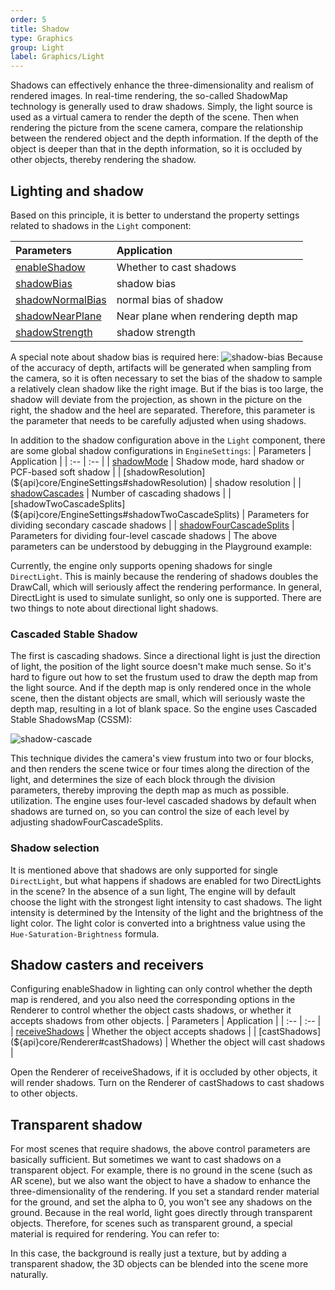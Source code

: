 ```yaml
---
order: 5
title: Shadow
type: Graphics
group: Light
label: Graphics/Light
---
```


Shadows can effectively enhance the three-dimensionality and realism of rendered images. In real-time rendering, the
so-called ShadowMap technology is generally used to draw shadows. Simply, the light source is used as a virtual
camera to render the depth of the scene.
Then when rendering the picture from the scene camera, compare the relationship between the rendered object and the
depth information. If the depth of the object is deeper than that in the depth information, so it is occluded by other
objects, thereby rendering the shadow.

## Lighting and shadow

Based on this principle, it is better to understand the property settings related to shadows in the `Light` component:

| Parameters | Application |
| :-- | :-- |
| [enableShadow](${api}core/Light#enableShadow) | Whether to cast shadows |
| [shadowBias](${api}core/Light#shadowBias) | shadow bias |
| [shadowNormalBias](${api}core/Light#shadowNormalBias) | normal bias of shadow |
| [shadowNearPlane](${api}core/Light#shadowNearPlane) | Near plane when rendering depth map |
| [shadowStrength](${api}core/Light#shadowStrength) | shadow strength |

A special note about shadow bias is required here:
![shadow-bias](https://gw.alipayobjects.com/mdn/rms_7c464e/afts/img/A*8q5MTbrlC7QAAAAAAAAAAAAAARQnAQ)
Because of the accuracy of depth, artifacts will be generated when sampling from the camera, so it is often necessary to
set the bias of the shadow to sample a relatively clean shadow like the right image.
But if the bias is too large, the shadow will deviate from the projection, as shown in the picture on the right, the
shadow and the heel are separated. Therefore, this parameter is the parameter that needs to be carefully adjusted when
using shadows.

In addition to the shadow configuration above in the `Light` component, there are some global shadow configurations in
`EngineSettings`:
| Parameters | Application |
| :-- | :-- |
| [shadowMode](${api}core/EngineSettings#shadowMode) | Shadow mode, hard shadow or PCF-based soft shadow |
| [shadowResolution](${api}core/EngineSettings#shadowResolution) | shadow resolution |
| [shadowCascades](${api}core/EngineSettings#shadowCascades) | Number of cascading shadows |
| [shadowTwoCascadeSplits](${api}core/EngineSettings#shadowTwoCascadeSplits) | Parameters for dividing secondary cascade
shadows |
| [shadowFourCascadeSplits](${api}core/EngineSettings#shadowFourCascadeSplits) | Parameters for dividing four-level
cascade shadows |
The above parameters can be understood by debugging in the Playground example:
<playground src="cascaded-shadow.ts"></playground>

Currently, the engine only supports opening shadows for single `DirectLight`. This is mainly because the rendering of shadows
doubles the DrawCall, which will seriously affect the rendering performance.
In general, DirectLight is used to simulate sunlight, so only one is supported. There are two things to note about
directional light shadows.

### Cascaded Stable Shadow

The first is cascading shadows. Since a directional light is just the direction of light, the position of the light
source doesn't make much sense. So it's hard to figure out how to set the frustum used to draw the depth map from the
light source.
And if the depth map is only rendered once in the whole scene, then the distant objects are small, which will seriously
waste the depth map, resulting in a lot of blank space. So the engine uses Cascaded Stable ShadowsMap (CSSM):

![shadow-cascade](https://gw.alipayobjects.com/mdn/rms_7c464e/afts/img/A*R_ESQpQuP3wAAAAAAAAAAAAAAAARQnAQ)

This technique divides the camera's view frustum into two or four blocks, and then renders the scene twice or four times
along the direction of the light, and determines the size of each block through the division parameters, thereby
improving the depth map as much as possible. utilization.
The engine uses four-level cascaded shadows by default when shadows are turned on, so you can control the size of each
level by adjusting shadowFourCascadeSplits.

### Shadow selection

It is mentioned above that shadows are only supported for single `DirectLight`, but what happens if shadows are enabled for
two DirectLights in the scene? In the absence of a sun light,
The engine will by default choose the light with the strongest light intensity to cast shadows. The light intensity is
determined by the Intensity of the light and the brightness of the light color. The light color is converted into a
brightness value using the `Hue-Saturation-Brightness` formula.

## Shadow casters and receivers

Configuring enableShadow in lighting can only control whether the depth map is rendered, and you also need the
corresponding options in the Renderer to control whether the object casts shadows, or whether it accepts shadows from
other objects.
| Parameters | Application |
| :-- | :-- |
| [receiveShadows](${api}core/Renderer#receiveShadows) | Whether the object accepts shadows |
| [castShadows](${api}core/Renderer#castShadows) | Whether the object will cast shadows |

Open the Renderer of receiveShadows, if it is occluded by other objects, it will render shadows. Turn on the Renderer of
castShadows to cast shadows to other objects.

## Transparent shadow

For most scenes that require shadows, the above control parameters are basically sufficient. But sometimes we want to
cast shadows on a transparent object. For example, there is no ground in the scene (such as AR scene), but we also
want the object to have a shadow to enhance the three-dimensionality of the rendering.
If you set a standard render material for the ground, and set the alpha to 0, you won't see any shadows on the ground.
Because in the real world, light goes directly through transparent objects.
Therefore, for scenes such as transparent ground, a special material is required for rendering. You can refer to:

<playground src="transparent-shadow.ts"></playground>

In this case, the background is really just a texture, but by adding a transparent shadow, the 3D
objects can be blended into the scene more naturally.
